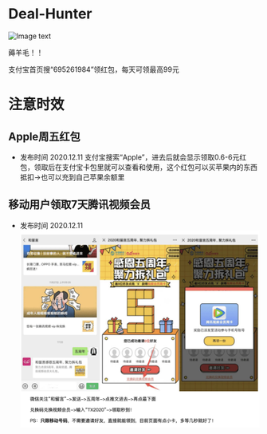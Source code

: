 # Deal-Hunter
![Image text]( https://github.com/amille757/Windows/blob/main/%E5%B0%8F%E7%A8%8B%E5%BA%8F%E4%BA%8C%E7%BB%B4%E7%A0%81.jpeg)

薅羊毛！！ </br>

支付宝首页搜“695261984”领红包，每天可领最高99元



# 注意时效

## Apple周五红包 
- 发布时间 2020.12.11
支付宝搜索“Apple”，进去后就会显示领取0.6-6元红包，领取后在支付宝卡包里就可以查看和使用，这个红包可以买苹果内的东西抵扣->也可以充到自己苹果余额里


## 移动用户领取7天腾讯视频会员  
- 发布时间 2020.12.11
![Image text]( https://raw.githubusercontent.com/amille757/Deal-Hunter/main/%E7%A7%BB%E5%8A%A8%E9%A2%86%E5%8F%96%E8%85%BE%E8%AE%AF%E4%BC%9A%E5%91%987%E5%A4%A9.jpg)



